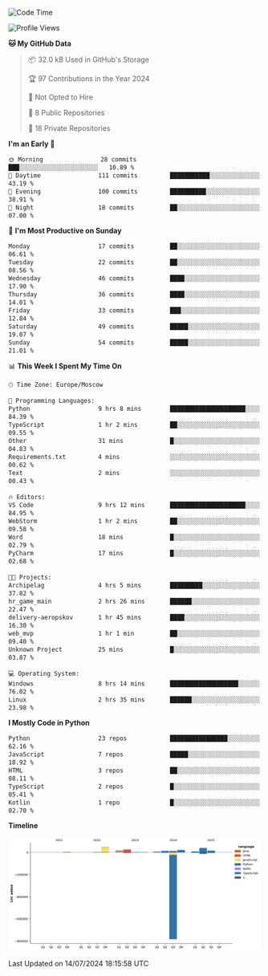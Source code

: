 <!--START_SECTION:waka-->
![Code Time](http://img.shields.io/badge/Code%20Time-403%20hrs%2050%20mins-blue)

![Profile Views](http://img.shields.io/badge/Profile%20Views-1-blue)

**🐱 My GitHub Data** 

> 📦 32.0 kB Used in GitHub's Storage 
 > 
> 🏆 97 Contributions in the Year 2024
 > 
> 🚫 Not Opted to Hire
 > 
> 📜 8 Public Repositories 
 > 
> 🔑 18 Private Repositories 
 > 
**I'm an Early 🐤** 

```text
🌞 Morning                28 commits          ███░░░░░░░░░░░░░░░░░░░░░░   10.89 % 
🌆 Daytime                111 commits         ███████████░░░░░░░░░░░░░░   43.19 % 
🌃 Evening                100 commits         ██████████░░░░░░░░░░░░░░░   38.91 % 
🌙 Night                  18 commits          ██░░░░░░░░░░░░░░░░░░░░░░░   07.00 % 
```
📅 **I'm Most Productive on Sunday** 

```text
Monday                   17 commits          ██░░░░░░░░░░░░░░░░░░░░░░░   06.61 % 
Tuesday                  22 commits          ██░░░░░░░░░░░░░░░░░░░░░░░   08.56 % 
Wednesday                46 commits          ████░░░░░░░░░░░░░░░░░░░░░   17.90 % 
Thursday                 36 commits          ████░░░░░░░░░░░░░░░░░░░░░   14.01 % 
Friday                   33 commits          ███░░░░░░░░░░░░░░░░░░░░░░   12.84 % 
Saturday                 49 commits          █████░░░░░░░░░░░░░░░░░░░░   19.07 % 
Sunday                   54 commits          █████░░░░░░░░░░░░░░░░░░░░   21.01 % 
```


📊 **This Week I Spent My Time On** 

```text
🕑︎ Time Zone: Europe/Moscow

💬 Programming Languages: 
Python                   9 hrs 8 mins        █████████████████████░░░░   84.39 % 
TypeScript               1 hr 2 mins         ██░░░░░░░░░░░░░░░░░░░░░░░   09.55 % 
Other                    31 mins             █░░░░░░░░░░░░░░░░░░░░░░░░   04.83 % 
Requirements.txt         4 mins              ░░░░░░░░░░░░░░░░░░░░░░░░░   00.62 % 
Text                     2 mins              ░░░░░░░░░░░░░░░░░░░░░░░░░   00.43 % 

🔥 Editors: 
VS Code                  9 hrs 12 mins       █████████████████████░░░░   84.95 % 
WebStorm                 1 hr 2 mins         ██░░░░░░░░░░░░░░░░░░░░░░░   09.58 % 
Word                     18 mins             █░░░░░░░░░░░░░░░░░░░░░░░░   02.79 % 
PyCharm                  17 mins             █░░░░░░░░░░░░░░░░░░░░░░░░   02.68 % 

🐱‍💻 Projects: 
Archipelag               4 hrs 5 mins        █████████░░░░░░░░░░░░░░░░   37.82 % 
hr_game_main             2 hrs 26 mins       ██████░░░░░░░░░░░░░░░░░░░   22.47 % 
delivery-aeropskov       1 hr 45 mins        ████░░░░░░░░░░░░░░░░░░░░░   16.30 % 
web_mvp                  1 hr 1 min          ██░░░░░░░░░░░░░░░░░░░░░░░   09.40 % 
Unknown Project          25 mins             █░░░░░░░░░░░░░░░░░░░░░░░░   03.87 % 

💻 Operating System: 
Windows                  8 hrs 14 mins       ███████████████████░░░░░░   76.02 % 
Linux                    2 hrs 35 mins       ██████░░░░░░░░░░░░░░░░░░░   23.98 % 
```

**I Mostly Code in Python** 

```text
Python                   23 repos            ████████████████░░░░░░░░░   62.16 % 
JavaScript               7 repos             █████░░░░░░░░░░░░░░░░░░░░   18.92 % 
HTML                     3 repos             ██░░░░░░░░░░░░░░░░░░░░░░░   08.11 % 
TypeScript               2 repos             █░░░░░░░░░░░░░░░░░░░░░░░░   05.41 % 
Kotlin                   1 repo              █░░░░░░░░░░░░░░░░░░░░░░░░   02.70 % 
```



**Timeline**

![Lines of Code chart](https://raw.githubusercontent.com/adlemx/adlemx/main/assets/bar_graph.png)


 Last Updated on 14/07/2024 18:15:58 UTC
<!--END_SECTION:waka-->
